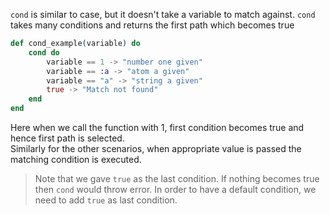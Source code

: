 `cond` is similar to case, but it doesn't take a variable to match against. `cond` takes many conditions and returns the first path which becomes true
```elixir
def cond_example(variable) do
    cond do
        variable == 1 -> "number one given"
        variable == :a -> "atom a given"
        variable == "a" -> "string a given"
        true -> "Match not found"
    end
end
```
Here when we call the function with 1, first condition becomes true and hence first path is selected.  
Similarly for the other scenarios, when appropriate value is passed the matching condition is executed.  
> Note that we gave `true` as the last condition. If nothing becomes true then `cond` would throw error. In order to have a default condition, we need to add `true` as last condition.